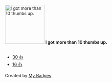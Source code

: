 <img src="https://my-badges.github.io/my-badges/thumbs-up-10.png" alt="I got more than 10 thumbs up." title="I got more than 10 thumbs up." width="128">
<strong>I got more than 10 thumbs up.</strong>
<br><br>

* <a href="https://github.com/rust-lang/cargo/issues/11354">30 👍</a>
* <a href="https://github.com/rust-lang/rfcs/pull/3442">16 👍</a>


Created by <a href="https://github.com/my-badges/my-badges">My Badges</a>
